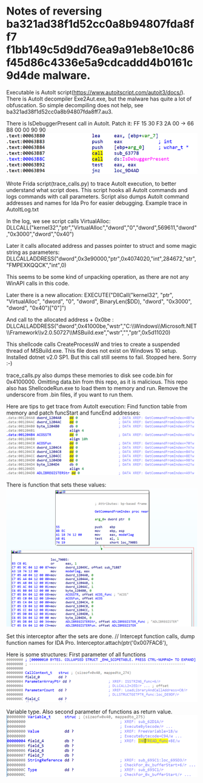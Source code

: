 # Notes of reversing ba321ad38f1d52cc0a8b94807fda8ff7 f1bb149c5d9dd76ea9a91eb8e10c86f45d86c4336e5a9cdcaddd4b0161c9d4de malware.

Executable is AutoIt script(https://www.autoitscript.com/autoit3/docs/). There is AutoIt decompiler Exe2Aut.exe, but the malware has quite a lot of obfuscation. So simple decompiling does not help, see ba321ad38f1d52cc0a8b94807fda8ff7.au3.

There is IsDebuggerPresent call in AutoIt. Patch it: FF 15 30 F3 2A 00 -> 66 B8 00 00 90 90
![Debug](/Images/Debug.png)

Wrote Frida script(trace_calls.py) to trace AutoIt execution, to better understand what script does. This script hooks all AutoIt commands and logs commands with call parameters. Script also dumps AutoIt command addresses and names for Ida Pro for easier debugging. Example trace in AutoItLog.txt

In the log, we see script calls VirtualAlloc:
DLLCALL("kernel32","ptr","VirtualAlloc","dword","0","dword",569611,"dword","0x3000","dword","0x40")

Later it calls allocated address and passes pointer to struct and some magic string as parameters:
DLLCALLADDRESS("dword",0x3e90000,"ptr",0x4074020,"int",284672,"str","FMPEXKQQCK","int",0)

This seems to be some kind of unpacking operation, as there are not any WinAPI calls in this code.

Later there is a new allocation:
EXECUTE("DllCall("kernel32", "ptr", "VirtualAlloc", "dword", "0", "dword", BinaryLen($DD), "dword", "0x3000", "dword", "0x40")["0"]")

And call to the allocated address + 0x0be : 
DLLCALLADDRESS("dword",0x41000be,"wstr","C:\\\\Windows\\\\Microsoft.NET\\\\Framework\\\\v2.0.50727\\\\MSBuild.exe","wstr","","ptr",0x5d11020)

This shellcode calls CreateProcessW and tries to create a suspended thread of MSBuild.exe. This file does not exist on Windows 10 setup. Installed dotnet v2.0 SP1. But this call still seems to fail. Stopped here. Sorry :-)

trace_calls.py also dumps these memories to disk see code.bin for 0x4100000. Omitting data.bin from this repo, as it is malicious. This repo also has ShellcodeRun.exe to load them to memory and run. Remove the underscore from .bin files, if you want to run them.


Here are tips to get trace from AutoIt execution:
Find function table from memory and patch funcStart and funcEnd addresses:
![CommandsMem](/Images/CommandsMem.png)

There is function that sets these values:
![Commands](/Images/Commands.png)

Set this interceptor after the sets are done. 
// Intercept function calls, dump function names for IDA Pro.
Interceptor.attach(ptr('0x007FAC6'), 

Here is some structures:
First parameter of all functions
![CallContext_t](/Images/CallContext_t.png)

Variable type. Also second parameter of functions as return value.
![Variable_t](/Images/Variable_t.png)
